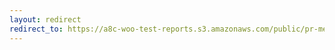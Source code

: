 ```yaml
---
layout: redirect
redirect_to: https://a8c-woo-test-reports.s3.amazonaws.com/public/pr-merge/44843/e2e/index.html
---
```

